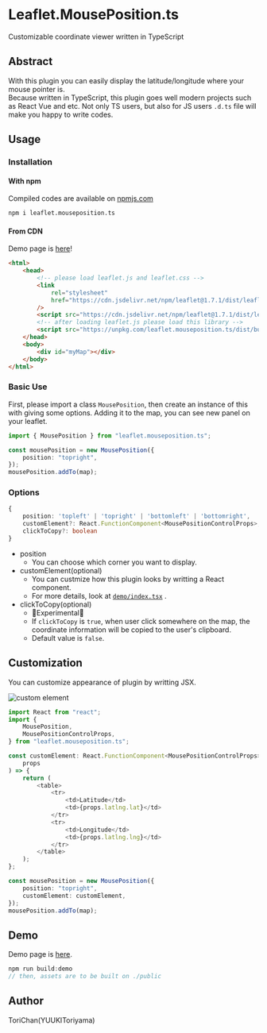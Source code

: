 # Leaflet.MousePosition.ts

Customizable coordinate viewer written in TypeScript

## Abstract

With this plugin you can easily display the latitude/longitude where your mouse pointer is.  
Because written in TypeScript, this plugin goes well modern projects such as React Vue and etc.
Not only TS users, but also for JS users `.d.ts` file will make you happy to write codes.

## Usage

### Installation

#### With npm

Compiled codes are available on [npmjs.com](https://www.npmjs.com/package/leaflet.mouseposition.ts)

```bash
npm i leaflet.mouseposition.ts
```

#### From CDN

Demo page is [here](https://yuukitoriyama.github.io/leaflet-plugins/Leaflet.MousePosition.ts/)!

```html
<html>
	<head>
		<!-- please load leaflet.js and leaflet.css -->
		<link
			rel="stylesheet"
			href="https://cdn.jsdelivr.net/npm/leaflet@1.7.1/dist/leaflet.min.css"
		/>
		<script src="https://cdn.jsdelivr.net/npm/leaflet@1.7.1/dist/leaflet.min.js"></script>
		<!-- after loading leaflet.js please load this library -->
		<script src="https://unpkg.com/leaflet.mouseposition.ts/dist/bundle.js"></script>
	</head>
	<body>
		<div id="myMap"></div>
	</body>
</html>
```

### Basic Use

First, please import a class `MousePosition`, then create an instance of this with giving some options.
Adding it to the map, you can see new panel on your leaflet.

```typescript
import { MousePosition } from "leaflet.mouseposition.ts";

const mousePosition = new MousePosition({
	position: "topright",
});
mousePosition.addTo(map);
```

### Options

```typescript
{
	position: 'topleft' | 'topright' | 'bottomleft' | 'bottomright',
	customElement?: React.FunctionComponent<MousePositionControlProps>,
	clickToCopy?: boolean
}
```

- position
  - You can choose which corner you want to display.
- customElement(optional)
  - You can custmize how this plugin looks by writting a React component.
  - For more details, look at [`demo/index.tsx`](./demo/index.tsx) .
- clickToCopy(optional)
  - 🚧Experimental🚧
  - If `clickToCopy` is `true`, when user click somewhere on the map, the coordinate information will be copied to the user's clipboard.
  - Default value is `false`.

## Customization

You can customize appearance of plugin by writting JSX.

![custom element](https://i.imgur.com/cUrHwwC.png)

```typescript
import React from "react";
import {
	MousePosition,
	MousePositionControlProps,
} from "leaflet.mouseposition.ts";

const customElement: React.FunctionComponent<MousePositionControlProps> = (
	props
) => {
	return (
		<table>
			<tr>
				<td>Latitude</td>
				<td>{props.latlng.lat}</td>
			</tr>
			<tr>
				<td>Longitude</td>
				<td>{props.latlng.lng}</td>
			</tr>
		</table>
	);
};

const mousePosition = new MousePosition({
	position: "topright",
	customElement: customElement,
});
mousePosition.addTo(map);
```

## Demo

Demo page is [here](https://yuukitoriyama.github.io/Leaflet.MousePosition.ts).

```typescript
npm run build:demo
// then, assets are to be built on ./public
```

## Author

ToriChan(YUUKIToriyama)
